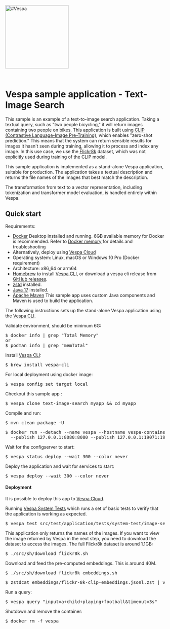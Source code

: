 <!-- Copyright Vespa.ai. Licensed under the terms of the Apache 2.0 license. See LICENSE in the project root. -->

<picture>
  <source media="(prefers-color-scheme: dark)" srcset="https://assets.vespa.ai/logos/Vespa-logo-green-RGB.svg">
  <source media="(prefers-color-scheme: light)" srcset="https://assets.vespa.ai/logos/Vespa-logo-dark-RGB.svg">
  <img alt="#Vespa" width="200" src="https://assets.vespa.ai/logos/Vespa-logo-dark-RGB.svg" style="margin-bottom: 25px;">
</picture>

# Vespa sample application - Text-Image Search

This sample is an example of a text-to-image search application. Taking a textual query, such as "two people bicycling," it will return images containing two people on bikes. This application is built using [CLIP (Contrastive Language-Image Pre-Training)](https://github.com/openai/CLIP), which enables "zero-shot prediction." This means that the system can return sensible results for images it hasn't seen during training, allowing it to process and index any image. In this use case, we use the [Flickr8k](https://github.com/jbrownlee/Datasets/blob/master/Flickr8k_Dataset.names) dataset, which was not explicitly used during training of the CLIP model.

This sample application is implemented as a stand-alone Vespa application, suitable for production. The application takes a textual description and returns the file names of the images that best match the description.

The transformation from text to a vector representation, including tokenization and transformer model evaluation, is handled entirely within Vespa.

## Quick start
Requirements:
* [Docker](https://www.docker.com/) Desktop installed and running. 6GB available memory for Docker is recommended.
  Refer to [Docker memory](https://docs.vespa.ai/en/operations-selfhosted/docker-containers.html#memory)
  for details and troubleshooting
* Alternatively, deploy using [Vespa Cloud](#deployment-note)
* Operating system: Linux, macOS or Windows 10 Pro (Docker requirement)
* Architecture: x86_64 or arm64
* [Homebrew](https://brew.sh/) to install [Vespa CLI](https://docs.vespa.ai/en/vespa-cli.html), or download
  a vespa cli release from [GitHub releases](https://github.com/vespa-engine/vespa/releases).
* [zstd](https://formulae.brew.sh/formula/zstd) installed.
* <a href="https://openjdk.org/projects/jdk/17/" data-proofer-ignore>Java 17</a> installed.
* [Apache Maven](https://maven.apache.org/install.html) This sample app uses custom Java components and Maven is used
  to build the application.

The following instructions sets up the stand-alone Vespa application using the
[Vespa CLI](https://docs.vespa.ai/en/vespa-cli.html).

Validate environment, should be minimum 6G:
<pre>
$ docker info | grep "Total Memory"
or
$ podman info | grep "memTotal"
</pre>

Install [Vespa CLI](https://docs.vespa.ai/en/vespa-cli.html):
<pre>
$ brew install vespa-cli
</pre>

For local deployment using docker image:
<pre data-test="exec">
$ vespa config set target local
</pre>

Checkout this sample app :
<pre data-test="exec">
$ vespa clone text-image-search myapp && cd myapp
</pre>

Compile and run:
<pre data-test="exec" data-test-expect="BUILD SUCCESS" data-test-timeout="300">
$ mvn clean package -U
</pre>

<pre data-test="exec">
$ docker run --detach --name vespa --hostname vespa-container \
  --publish 127.0.0.1:8080:8080 --publish 127.0.0.1:19071:19071 vespaengine/vespa
</pre>

Wait for the configserver to start:
<pre data-test="exec" data-test-assert-contains="is ready">
$ vespa status deploy --wait 300 --color never
</pre>

Deploy the application and wait for services to start:
<pre data-test="exec">
$ vespa deploy --wait 300 --color never
</pre>

#### Deployment
It is possible to deploy this app to
[Vespa Cloud](https://cloud.vespa.ai/en/getting-started-java#deploy-sample-applications-java).

Running [Vespa System Tests](https://docs.vespa.ai/en/reference/testing.html)
which runs a set of basic tests to verify that the application is working as expected.
<pre data-test="exec" data-test-assert-contains="Success">
$ vespa test src/test/application/tests/system-test/image-search-system-test.json
</pre>

This application only returns the names of the images. If you want to view the image returned by Vespa in the next step, you need to download the dataset to access the images. The full Flickr8k dataset is around 1.1GB:
<pre>
$ ./src/sh/download_flickr8k.sh
</pre>

Download and feed the pre-computed embeddings. This is around 40M.
<pre data-test="exec">
$ ./src/sh/download_flickr8k_embeddings.sh
</pre>

<pre data-test="exec">
$ zstdcat embeddings/flickr-8k-clip-embeddings.jsonl.zst | vespa feed -
</pre>

Run a query:
<pre data-test="exec" data-test-assert-contains="2337919839_df83827fa0">
$ vespa query "input=a+child+playing+football&timeout=3s"
</pre>

Shutdown and remove the container:
<pre data-test="after">
$ docker rm -f vespa
</pre>
